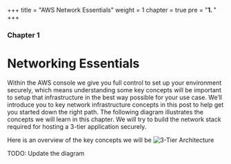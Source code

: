 +++
title = "AWS Network Essentials"
weight = 1
chapter = true
pre = "<b>1. </b>"
+++

### Chapter 1

# Networking Essentials

Within the AWS console we give you full control to set up your environment securely, which means understanding some key concepts will be important to setup that infrastructure in the best way possible for your use case. 
We’ll introduce you to key network infrastructure concepts in this post to help get you started down the right path.
The following diagram illustrates the concepts we will learn in this chapter. We will try to build the network stack required for hosting a 3-tier application securely. 


Here is an overview of the key concepts we will be 
![3-Tier Architecture](/n-tier.jpeg)

TODO: Update the diagram
 